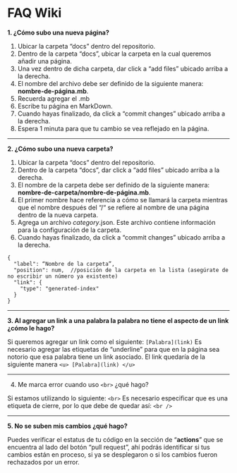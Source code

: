 # FAQ Wiki

**1. ¿Cómo subo una nueva página?**
1. Ubicar la carpeta “docs” dentro del repositorio.
2. Dentro de la carpeta “docs”, ubicar la carpeta en la cual queremos añadir una página.
3. Una vez dentro de dicha carpeta, dar click a “add files” ubicado arriba a la derecha.
4. El nombre del archivo  debe ser definido de la siguiente manera: **nombre-de-página.mb**.
5. Recuerda agregar el .mb 
6. Escribe tu página en MarkDown.
7. Cuando hayas finalizado, da click a “commit changes” ubicado arriba a la derecha.
8. Espera 1 minuta para que tu cambio se vea reflejado en la página.
---

**2. ¿Cómo subo una nueva carpeta?**
1. Ubicar la carpeta “docs” dentro del repositorio.
2. Dentro de la carpeta “docs”, dar click a “add files” ubicado arriba a la derecha.
3. El nombre de la carpeta debe ser definido de la siguiente manera: **nombre-de-carpeta/nombre-de-página.mb**.
4. El primer nombre hace referencia a cómo se llamará la carpeta mientras que el nombre después del “/“ se refiere al nombre de una página dentro de la nueva carpeta.
5. Agrega un archivo _category_.json. Este archivo contiene información para la configuración de la carpeta.
6. Cuando hayas finalizado, da click a “commit changes” ubicado arriba a la derecha.

```
{
  "label": “Nombre de la carpeta”,
  "position": num,  //posición de la carpeta en la lista (asegúrate de no escribir un número ya existente)
  "link": {
    "type": "generated-index"
  }
}
```

---
 
**3. Al agregar un link a una palabra la palabra no tiene el aspecto de un link ¿cómo le hago?**

Si queremos agregar un link como el siguiente: 
`[Palabra](link)`
Es necesario agregar las etiquetas de “underline” para que en la página sea notorio que esa palabra tiene un link asociado.
El link quedaría de la siguiente manera 
`<u> [Palabra](link) </u>`

---

4. Me marca error cuando uso `<br>` ¿qué hago?

Si estamos utilizando lo siguiente:
`<br>`
Es necesario especificar que es una etiqueta de cierre, por lo que debe de quedar así:
`<br />`

---

**5. No se suben mis cambios ¿qué hago?**

Puedes verificar el estatus de tu código en la sección de “**actions**” que se encuentra al lado del botón “pull request”, ahí podrás identificar si tus cambios están en proceso, si ya se desplegaron o si los cambios fueron rechazados por un error.
